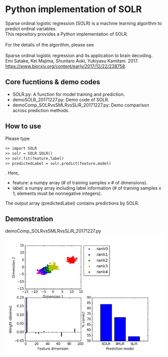# Python implementation of SOLR
Sparse ordinal logistic regression (SOLR) is a machine learning algorithm to predict ordinal variables. <br>
This repository provides a Python implementation of SOLR. <br> <br>
For the details of the algorithm, please see <br> <br>
Sparse ordinal logistic regression and its application to brain decoding. <br>
Emi Satake, Kei Majima, Shuntaro Aoki, Yukiyasu Kamitani. 2017. <br>
https://www.biorxiv.org/content/early/2017/12/22/238758.

## Core fucntions & demo codes
<ul>
  <li>SOLR.py: A function for model training and prediction.</li>
  <li>demoSOLR_20171227.py: Demo code of SOLR.</li>
  <li>demoComp_SOLRvsSMLRvsSLiR_20171227.py: Demo comparison across prediction methods.</li>
</ul>

## How to use
Please type
```
>> import SOLR
>> solr = SOLR.SOLR()
>> solr.fit(feature,label)
>> predictedLabel = solr.predict(feature,model)
```
. Here, 
<ul>
  <li>feature: a numpy array (# of training samples x # of dimensions).</li>
  <li>label: a numpy array including label information (# of training samples x 1; elements must be nonnegative integers).</li>
</ul>
The output array (predictedLabel) contains predictions by SOLR.

## Demonstration
demoComp_SOLRvsSMLRvsSLiR_20171227.py <br>
<img src="figDemoComp_SOLRvsSMLRvsSLiR_20171227.png">
